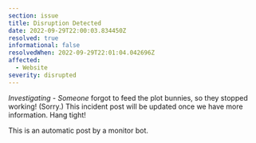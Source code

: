 ```yaml
---
section: issue
title: Disruption Detected
date: 2022-09-29T22:00:03.834450Z
resolved: true
informational: false
resolvedWhen: 2022-09-29T22:01:04.042696Z
affected:
  - Website
severity: disrupted
---
```

*Investigating* - _Someone_ forgot to feed the plot bunnies, so they stopped working! (Sorry.) This incident post will be updated once we have more information. Hang tight!

This is an automatic post by a monitor bot.
        